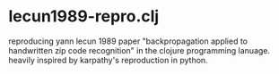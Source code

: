 # lecun1989-repro.clj
reproducing yann lecun 1989 paper "backpropagation applied to handwritten zip code recognition" in the clojure programming lanuage. heavily inspired by karpathy's reproduction in python.
